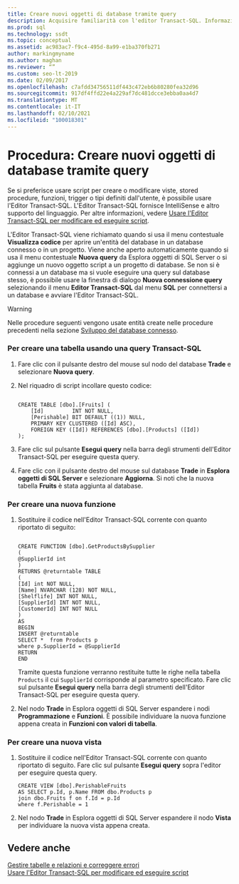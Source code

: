 ```yaml
---
title: Creare nuovi oggetti di database tramite query
description: Acquisire familiarità con l'editor Transact-SQL. Informazioni su come aprire questo editor e visualizzare esempi che illustrano come usarlo per creare una nuova tabella, funzione o vista.
ms.prod: sql
ms.technology: ssdt
ms.topic: conceptual
ms.assetid: ac983ac7-f9c4-495d-8a99-e1ba370fb271
author: markingmyname
ms.author: maghan
ms.reviewer: “”
ms.custom: seo-lt-2019
ms.date: 02/09/2017
ms.openlocfilehash: c7afdd34756511df443c472eb6b80280fea32d96
ms.sourcegitcommit: 917df4ffd22e4a229af7dc481dcce3ebba0aa4d7
ms.translationtype: MT
ms.contentlocale: it-IT
ms.lasthandoff: 02/10/2021
ms.locfileid: "100018301"
---
```

# <a name="how-to-create-new-database-objects-using-queries"></a>Procedura: Creare nuovi oggetti di database tramite query

Se si preferisce usare script per creare o modificare viste, stored procedure, funzioni, trigger o tipi definiti dall'utente, è possibile usare l'Editor Transact\-SQL. L'Editor Transact\-SQL fornisce IntelliSense e altro supporto del linguaggio. Per altre informazioni, vedere [Usare l'Editor Transact-SQL per modificare ed eseguire script](../ssdt/use-transact-sql-editor-to-edit-and-execute-scripts.md).  
  
L'Editor Transact\-SQL viene richiamato quando si usa il menu contestuale **Visualizza codice** per aprire un'entità del database in un database connesso o in un progetto. Viene anche aperto automaticamente quando si usa il menu contestuale **Nuova query** da Esplora oggetti di SQL Server o si aggiunge un nuovo oggetto script a un progetto di database. Se non si è connessi a un database ma si vuole eseguire una query sul database stesso, è possibile usare la finestra di dialogo **Nuova connessione query** selezionando il menu **Editor Transact-SQL** dal menu **SQL** per connettersi a un database e avviare l'Editor Transact\-SQL.  
  
> [!WARNING]  
> Nelle procedure seguenti vengono usate entità create nelle procedure precedenti nella sezione [Sviluppo del database connesso](../ssdt/connected-database-development.md).  
  
### <a name="to-create-a-new-table-using-a-transact-sql-query"></a>Per creare una tabella usando una query Transact\-SQL  
  
1.  Fare clic con il pulsante destro del mouse sul nodo del database **Trade** e selezionare **Nuova query**.  
  
2.  Nel riquadro di script incollare questo codice:  
  
    ```  
  
    CREATE TABLE [dbo].[Fruits] (  
        [Id]         INT NOT NULL,  
        [Perishable] BIT DEFAULT ((1)) NULL,  
        PRIMARY KEY CLUSTERED ([Id] ASC),  
        FOREIGN KEY ([Id]) REFERENCES [dbo].[Products] ([Id])   
    );  
    ```  
  
3.  Fare clic sul pulsante **Esegui query** nella barra degli strumenti dell'Editor Transact\-SQL per eseguire questa query.  
  
4.  Fare clic con il pulsante destro del mouse sul database **Trade** in **Esplora oggetti di SQL Server** e selezionare **Aggiorna**. Si noti che la nuova tabella **Fruits** è stata aggiunta al database.  
  
### <a name="to-create-a-new-function"></a>Per creare una nuova funzione  
  
1.  Sostituire il codice nell'Editor Transact\-SQL corrente con quanto riportato di seguito:  
  
    ```  
  
    CREATE FUNCTION [dbo].GetProductsBySupplier  
    (  
    @SupplierId int  
    )  
    RETURNS @returntable TABLE   
    (  
    [Id] int NOT NULL,   
    [Name] NVARCHAR (128) NOT NULL,  
    [Shelflife] INT NOT NULL,  
    [SupplierId] INT NOT NULL,  
    [CustomerId] INT NOT NULL  
    )  
    AS  
    BEGIN  
    INSERT @returntable  
    SELECT *  from Products p  
    where p.SupplierId = @SupplierId  
    RETURN   
    END  
    ```  
  
    Tramite questa funzione verranno restituite tutte le righe nella tabella `Products` il cui `SupplierId` corrisponde al parametro specificato. Fare clic sul pulsante **Esegui query** nella barra degli strumenti dell'Editor Transact\-SQL per eseguire questa query.  
  
2.  Nel nodo **Trade** in Esplora oggetti di SQL Server espandere i nodi **Programmazione** e **Funzioni**. È possibile individuare la nuova funzione appena creata in **Funzioni con valori di tabella**.  
  
### <a name="to-create-a-new-view"></a>Per creare una nuova vista  
  
1.  Sostituire il codice nell'Editor Transact\-SQL corrente con quanto riportato di seguito. Fare clic sul pulsante **Esegui query** sopra l'editor per eseguire questa query.  
  
    ```  
    CREATE VIEW [dbo].PerishableFruits   
    AS SELECT p.Id, p.Name FROM dbo.Products p  
    join dbo.Fruits f on f.Id = p.Id  
    where f.Perishable = 1  
    ```  
  
2.  Nel nodo **Trade** in Esplora oggetti di SQL Server espandere il nodo **Vista** per individuare la nuova vista appena creata.  
  
## <a name="see-also"></a>Vedere anche  
[Gestire tabelle e relazioni e correggere errori](../ssdt/manage-tables-relationships-and-fix-errors.md)  
[Usare l'Editor Transact-SQL per modificare ed eseguire script](../ssdt/use-transact-sql-editor-to-edit-and-execute-scripts.md)  
  
